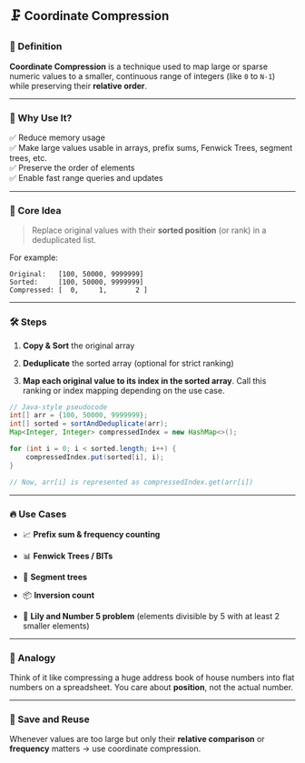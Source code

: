 ## 🗜️ Coordinate Compression

### 📌 Definition

**Coordinate Compression** is a technique used to map large or sparse numeric values to a smaller, continuous range of integers (like `0` to `N-1`) while preserving their **relative order**.

---

### 🚀 Why Use It?

✅ Reduce memory usage  
✅ Make large values usable in arrays, prefix sums, Fenwick Trees, segment trees, etc.  
✅ Preserve the order of elements  
✅ Enable fast range queries and updates

---

### 🧠 Core Idea

> Replace original values with their **sorted position** (or rank) in a deduplicated list.

For example:

```text
Original:   [100, 50000, 9999999]
Sorted:     [100, 50000, 9999999]
Compressed: [  0,     1,       2 ]
```

---

### 🛠️ Steps

1. **Copy & Sort** the original array
    
2. **Deduplicate** the sorted array (optional for strict ranking)
    
3. **Map each original value to its index in the sorted array**. Call this ranking or index mapping depending on the use case. 

    

```java
// Java-style pseudocode
int[] arr = {100, 50000, 9999999};
int[] sorted = sortAndDeduplicate(arr);
Map<Integer, Integer> compressedIndex = new HashMap<>();

for (int i = 0; i < sorted.length; i++) {
    compressedIndex.put(sorted[i], i);
}

// Now, arr[i] is represented as compressedIndex.get(arr[i])
```

---

### 🔥 Use Cases

- 📈 **Prefix sum & frequency counting**
    
- 📊 **Fenwick Trees / BITs**
    
- 🧮 **Segment trees**
    
- 📦 **Inversion count**
    
- 🧠 **Lily and Number 5 problem** (elements divisible by 5 with at least 2 smaller elements)
    

---

### 🧙 Analogy

Think of it like compressing a huge address book of house numbers into flat numbers on a spreadsheet. You care about **position**, not the actual number.

---

### 📁 Save and Reuse

Whenever values are too large but only their **relative comparison** or **frequency** matters → use coordinate compression.


